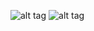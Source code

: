 ![alt tag](https://github.com/iacob28/x3d/blob/master/Berar%20Iacob%20X3D/Capture.PNG?raw=true)
![alt tag](https://github.com/iacob28/x3d/blob/master/Berar%20Iacob%20X3D/Capture2.PNG?raw=true)